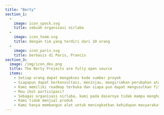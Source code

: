 ```yaml
---
title: "Berty"
section_1:
  - 
    image: icon_spock.svg
    title: sebuah organisasi nirlaba
  - 
    image: icon_team.svg
    title: dengan tim yang terdiri dari 10 orang
  - 
    image: icon_paris.svg
    title: berbasis di Paris, Prancis
section_3:
  image: /img/icon_dev.png
  title: The Berty Projects are fully open source
  items:
    - Setiap orang dapat mengakses kode sumber proyek
    - Siapapun dapat berkonsultasi, meninjau, mengirimkan perubahan atau peningkatan, melaporkan bug, melakukan audit keamanan...
    - Kami memiliki roadmap terbuka dan siapa pun dapat mengusulkan fitur baru
    - Mau ikut partisipasi?
    - Sebagai organisasi nirlaba, kami pada dasarnya tidak mampu menghasilkan keuntungan
    - Kami tidak menjual produk
    - Kami hanya membangun alat untuk meningkatkan kehidupan masyarakat
---
```


<!-- everything is done in layouts/_default/home.html -->
